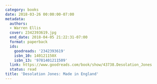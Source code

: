 ```yaml
---
category: books
date: 2018-03-26 00:00:00-07:00
metadata:
  authors:
  - Warren Ellis
  cover: 2342393619.jpg
  end_date: 2018-04-05 21:22:31-07:00
  format: paperback
  ids:
    goodreads: '2342393619'
    isbn_10: 140121150X
    isbn_13: '9781401211509'
  link: https://www.goodreads.com/book/show/43738.Desolation_Jones
  status: read
title: 'Desolation Jones: Made in England'
---
```

